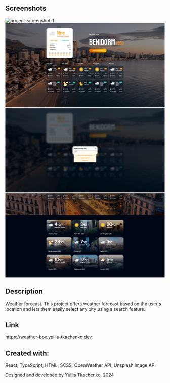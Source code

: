 ## Screenshots
![project-screenshot-1](public/assets/images/screenshot-1.png)
![project-screenshot-2](public/assets/images/screenshot-2.png)
![project-screenshot-3](public/assets/images/screenshot-3.png)
![project-screenshot-4](public/assets/images/screenshot-4.png)

## Description

Weather forecast. This project offers weather forecast based on the user's location and lets them easily select any city using a search feature.

## Link
https://weather-box.yuliia-tkachenko.dev

## Created with:
React, TypeScript, HTML, SCSS, OpenWeather API, Unsplash Image API

Designed and developed by Yuliia Tkachenko, 2024